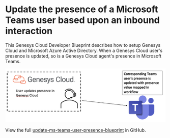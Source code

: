 # Update the presence of a Microsoft Teams user based upon an inbound interaction

This Genesys Cloud Developer Blueprint describes how to setup Genesys Cloud and Microsoft Azure Active Directory. When a Genesys Cloud user's presence is updated, so is a Genesys Cloud agent's presence in Microsoft Teams.

![Microsoft Teams agent view](blueprint/images/msteams-presence-workflow.png "Microsoft Teams presence update from an agent's point of view")

View the full [update-ms-teams-user-presence-blueprint](https://github.com/GenesysCloudBlueprints/update-ms-teams-user-presence-blueprint "Goes to the update-ms-teams-user-presence-blueprint") in GitHub.